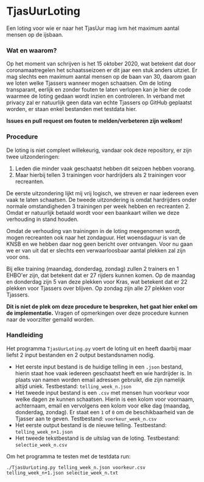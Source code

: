 # TjasUurLoting
Een loting voor wie er naar het TjasUur mag ivm het maximum aantal mensen op de ijsbaan.

### Wat en waarom?
Op het moment van schrijven is het 15 oktober 2020, wat betekent dat door coronamaatregelen het schaatsseizoen er dit jaar een stuk anders uitziet.
Er mag slechts een maximum aantal mensen op de baan van 30, daarom gaan we loten welke Tjassers wanneer mogen schaatsen. Om de loting transparant, eerlijk en zonder fouten te laten verlopen kan je hier de code waarmee de loting gedaan wordt inzien en controleren. In verband met privacy zal er natuurlijk geen data van echte Tjassers op GitHub geplaatst worden, er staan enkel bestanden met testdata hier.

**Issues en pull request om fouten te melden/verbeteren zijn welkom!**

### Procedure
De loting is niet compleet willekeurig, vandaar ook deze repository, er zijn twee uitzonderingen:

1. Leden die minder vaak geschaatst hebben dit seizoen hebben voorang.
2. Maar hierbij tellen 3 trainingen voor hardrijders als 2 trainingen voor recreanten.

De eerste uitzondering lijkt mij vrij logisch, we streven er naar iedereen even vaak te laten schaatsen. De tweede uitzondering is omdat hardrijders onder normale omstandigheden 3 trainingen per week hebben en recreanten 2. Omdat er natuurlijk betaald wordt voor een baankaart willen we deze verhouding in stand houden.

Omdat de verhouding van trainingen in de loting meegenomen wordt, mogen recreanten ook naar het zondaguur. Het woensdaguur is van de KNSB en we hebben daar nog geen bericht over ontvangen. Voor nu gaan we er van uit dat er slechts een verwaarloosbaar aantal plekken zal zijn voor ons.

Bij elke training (maandag, donderdag, zondag) zullen 2 trainers en 1 EHBO'er zijn, dat betekent dat er 27 rijders kunnen komen. Op de maandag en donderdag zijn 5 van deze plekken voor Kras, wat betekent dat er 22 plekken voor Tjassers over blijven. Op zondag zijn alle 27 plekken voor Tjassers. 

**Dit is niet de plek om deze procedure te bespreken, het gaat hier enkel om de implementatie.** Vragen of opmerkingen over deze procedure kunnen naar de voorzitter gemaild worden.

### Handleiding
Het programma `TjasUurLoting.py` voert de loting uit en heeft daarbij maar liefst 2 input bestanden en 2 output bestandsnamen nodig.
* Het eerste input bestand is de huidige telling in een `.json` bestand, hierin staat hoe vaak iedereen geschaatst heeft en wie hardrijder is. In plaats van namen worden email adressen gebruikt, die zijn namelijk altijd uniek. Testbestand: `telling_week_n.json`
* Het tweede input bestand is een `.csv` met mensen hun voorkeur voor welke dagen ze kunnen schaatsen. Hierin is een kolom voor voornaam, achternaam, email en vervolgens een kolom voor elke dag (maandag, donderdag, zondag). Er staat een `1` of `0` om de beschikbaarheid van de Tjasser aan te geven. Testbestand: `voorkeur_week_n.csv`
* Het eerste output bestand is de nieuwe telling. Testbestand: `telling_week_n+1.json`
* Het tweede tekstbestand is de uitslag van de loting. Testbestand: `selectie_week_n.csv`

Om het programma te testen met de testdata run:
```
./TjasUurLoting.py telling_week_n.json voorkeur.csv telling_week_n+1.json selectie_week_n.txt
```
